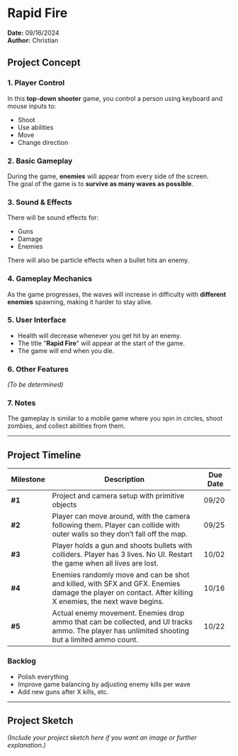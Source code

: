 # Rapid Fire

**Date:** 09/16/2024  
**Author:** Christian  



## Project Concept

### 1. Player Control
In this **top-down shooter** game, you control a person using keyboard and mouse inputs to:
- Shoot
- Use abilities
- Move
- Change direction

### 2. Basic Gameplay
During the game, **enemies** will appear from every side of the screen.  
The goal of the game is to **survive as many waves as possible**.

### 3. Sound & Effects
There will be sound effects for:
- Guns
- Damage
- Enemies

There will also be particle effects when a bullet hits an enemy.

### 4. Gameplay Mechanics
As the game progresses, the waves will increase in difficulty with **different enemies** spawning, making it harder to stay alive.

### 5. User Interface
- Health will decrease whenever you get hit by an enemy.
- The title "**Rapid Fire**" will appear at the start of the game.
- The game will end when you die.

### 6. Other Features
*(To be determined)*

### 7. Notes
The gameplay is similar to a mobile game where you spin in circles, shoot zombies, and collect abilities from them.

---

## Project Timeline

| Milestone | Description | Due Date |
| --- | --- | --- |
| **#1** | Project and camera setup with primitive objects | 09/20 |
| **#2** | Player can move around, with the camera following them. Player can collide with outer walls so they don’t fall off the map. | 09/25 |
| **#3** | Player holds a gun and shoots bullets with colliders. Player has 3 lives. No UI. Restart the game when all lives are lost. | 10/02 |
| **#4** | Enemies randomly move and can be shot and killed, with SFX and GFX. Enemies damage the player on contact. After killing X enemies, the next wave begins. | 10/16 |
| **#5** | Actual enemy movement. Enemies drop ammo that can be collected, and UI tracks ammo. The player has unlimited shooting but a limited ammo count. | 10/22 |

### Backlog
- Polish everything
- Improve game balancing by adjusting enemy kills per wave
- Add new guns after X kills, etc.

---

## Project Sketch
*(Include your project sketch here if you want an image or further explanation.)*

